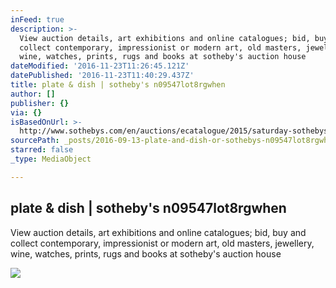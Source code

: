 ```yaml
---
inFeed: true
description: >-
  View auction details, art exhibitions and online catalogues; bid, buy and
  collect contemporary, impressionist or modern art, old masters, jewellery,
  wine, watches, prints, rugs and books at sotheby's auction house
dateModified: '2016-11-23T11:26:45.121Z'
datePublished: '2016-11-23T11:40:29.437Z'
title: plate & dish | sotheby's n09547lot8rgwhen
author: []
publisher: {}
via: {}
isBasedOnUrl: >-
  http://www.sothebys.com/en/auctions/ecatalogue/2015/saturday-sothebys-asian-art-n09547/lot.906.html
sourcePath: _posts/2016-09-13-plate-and-dish-or-sothebys-n09547lot8rgwhen.md
starred: false
_type: MediaObject

---
```

<article style=""><h1>plate &amp; dish | sotheby's n09547lot8rgwhen</h1><p>View auction details, art exhibitions and online catalogues; bid, buy and collect contemporary, impressionist or modern art, old masters, jewellery, wine, watches, prints, rugs and books at sotheby's auction house</p><img src="http://www.sothebys.com/content/dam/stb/lots/N09/N09547/901N09547_8RGWH.jpg" /></article>